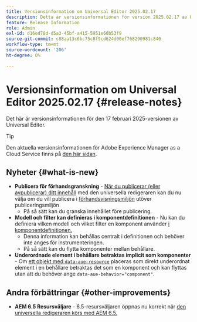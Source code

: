 ```yaml
---
title: Versionsinformation om Universal Editor 2025.02.17
description: Detta är versionsinformationen för version 2025.02.17 av Universal Editor.
feature: Release Information
role: Admin
exl-id: d16ed78d-d5a3-45bf-a415-5951e60b53f9
source-git-commit: c88aa13c6bc75c8f9cd624d00ef768290981c840
workflow-type: tm+mt
source-wordcount: '206'
ht-degree: 0%

---
```



# Versionsinformation om Universal Editor 2025.02.17 {#release-notes}

Det här är versionsinformationen för den 17 februari 2025-versionen av Universal Editor.

>[!TIP]
>
>Den aktuella versionsinformationen för Adobe Experience Manager as a Cloud Service finns på [den här sidan](/help/release-notes/release-notes-cloud/release-notes-current.md).

## Nyheter {#what-is-new}

* **Publicera för förhandsgranskning** - [När du publicerar (eller avpublicerar) ditt innehåll](/help/sites-cloud/authoring/universal-editor/publishing.md) med den universella redigeraren kan du nu välja om du vill publicera i [förhandsvisningsmiljön](/help/sites-cloud/authoring/sites-console/previewing-content.md) utöver publiceringsmiljön
   * På så sätt kan du granska innehållet före publicering.
* **Modell och filter kan definieras i komponentdefinitionen** - Nu kan du definiera vilken modell och vilket filter en komponent använder [ i komponentdefinitionen.](/help/implementing/universal-editor/component-definition.md#template)
   * Denna information kan behållas centralt i definitionen och behöver inte anges för instrumenteringen.
   * På så sätt kan du flytta komponenter mellan behållare.
* **Underordnade element i behållare betraktas implicit som komponenter** - Om [ ett objekt med `data-aue-resource`](/help/implementing/universal-editor/attributes-types.md#data-properties) placeras som direkt underordnat element i en behållare betraktas det som en komponent och kan flyttas utan att du behöver ange `data-aue-behavior="component"`.

## Andra förbättringar {#other-improvements}

* **AEM 6.5 Resursväljare** - 6.5-resursväljaren öppnas nu korrekt när [den universella redigeraren körs med AEM 6.5.](https://experienceleague.adobe.com/en/docs/experience-manager-65/content/implementing/developing/headless/universal-editor/introduction)
